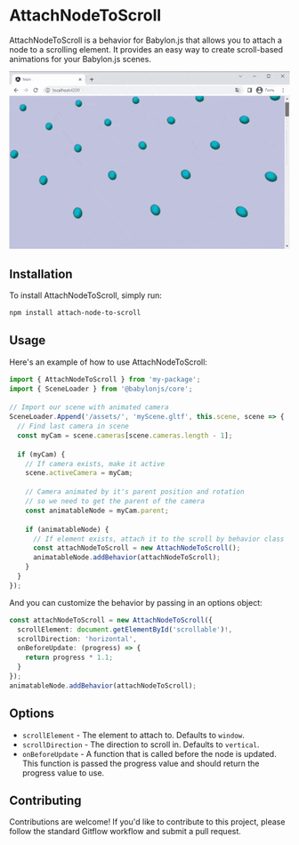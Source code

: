 # AttachNodeToScroll

AttachNodeToScroll is a behavior for Babylon.js that allows you to attach a node to a scrolling element. It provides an easy way to create scroll-based animations for your Babylon.js scenes.

![Example](docs/example.gif)

## Installation

To install AttachNodeToScroll, simply run:

```bash
npm install attach-node-to-scroll
```

## Usage

Here's an example of how to use AttachNodeToScroll:

```ts
import { AttachNodeToScroll } from 'my-package';
import { SceneLoader } from '@babylonjs/core';

// Import our scene with animated camera
SceneLoader.Append('/assets/', 'myScene.gltf', this.scene, scene => {
  // Find last camera in scene
  const myCam = scene.cameras[scene.cameras.length - 1];

  if (myCam) {
    // If camera exists, make it active
    scene.activeCamera = myCam;
    
    // Camera animated by it's parent position and rotation
    // so we need to get the parent of the camera
    const animatableNode = myCam.parent;

    if (animatableNode) {
      // If element exists, attach it to the scroll by behavior class
      const attachNodeToScroll = new AttachNodeToScroll();
      animatableNode.addBehavior(attachNodeToScroll);
    }
  }
});
```

And you can customize the behavior by passing in an options object:

```ts
const attachNodeToScroll = new AttachNodeToScroll({
  scrollElement: document.getElementById('scrollable')!,
  scrollDirection: 'horizontal',
  onBeforeUpdate: (progress) => {
    return progress * 1.1;
  }
});
animatableNode.addBehavior(attachNodeToScroll);
```

## Options

- `scrollElement` - The element to attach to. Defaults to `window`.
- `scrollDirection` - The direction to scroll in. Defaults to `vertical`.
- `onBeforeUpdate` - A function that is called before the node is updated. This function is passed the progress value and should return the progress value to use.

## Contributing
Contributions are welcome! If you'd like to contribute to this project, please follow the standard Gitflow workflow and submit a pull request.

